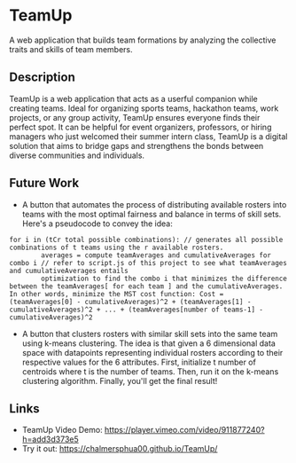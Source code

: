 # TeamUp
A web application that builds team formations by analyzing the collective traits and skills of team members.

## Description
TeamUp is a web application that acts as a userful companion while creating teams. Ideal for organizing sports teams, hackathon teams, work projects, or any group activity, TeamUp ensures everyone finds their perfect spot. It can be helpful for event organizers, professors, or hiring managers who just welcomed their summer intern class, TeamUp is a digital solution that aims to bridge gaps and strengthens the bonds between diverse communities and individuals.

## Future Work
* A button that automates the process of distributing available rosters into teams with the most optimal fairness and balance in terms of skill sets.
Here's a pseudocode to convey the idea:
```
for i in (tCr total possible combinations): // generates all possible combinations of t teams using the r available rosters.
        averages = compute teamAverages and cumulativeAverages for combo i // refer to script.js of this project to see what teamAverages and cumulativeAverages entails
        optimization to find the combo i that minimizes the difference between the teamAverages[ for each team ] and the cumulativeAverages. In other words, minimize the MST cost function: Cost = (teamAverages[0] - cumulativeAverages)^2 + (teamAverages[1] - cumulativeAverages)^2 + ... + (teamAverages[number of teams-1] - cumulativeAverages)^2
```
* A button that clusters rosters with similar skill sets into the same team using k-means clustering.
The idea is that given a 6 dimensional data space with datapoints representing individual rosters according to their respective values for the 6 attributes. First, initialize t number of centroids where t is the number of teams. Then, run it on the k-means clustering algorithm. Finally, you'll get the final result!

## Links
* TeamUp Video Demo: https://player.vimeo.com/video/911877240?h=add3d373e5
* Try it out: https://chalmersphua00.github.io/TeamUp/
